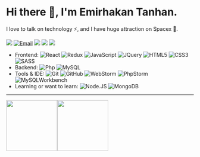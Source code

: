 # Hi there 👋, I'm Emirhakan Tanhan.

I love to talk on technology ⚡, and I have huge attraction on Spacex 🔭.
<p id="socialIcons">
    <a href="https://emirhakan.com" alt="website">
        <img src="https://img.shields.io/badge/-emirhakan.com-242424?style=flat-square&logo=Webflow&logoColor=242424&labelColor=white" /></a>
    <a href="mailto:me@emirhakan.com" alt="email">
        <img alt="Email" src="https://img.shields.io/badge/-me@emirhakan.com-blue?style=flat-square&logo=gmail&logoColor=blue&labelColor=white" /></a>
    <a href="https://dev.to/emirhakantanhan" alt="Devto">
        <img src="https://img.shields.io/badge/-emirhakantanhan-f5f5f5?style=flat-square&logo=dev.to&labelColor=000000" /></a>
    <a href="https://www.linkedin.com/in/emirtanhan-/" alt="LinkedIn">
        <img src="https://img.shields.io/badge/-emirtanhan-blue?style=flat-square&logo=linkedin&logoColor=blue&labelColor=white" /></a>
    <a href="https://www.instagram.com/emirhakn/?hl=tr" alt="Instagram">
        <img src="https://img.shields.io/badge/-emirhakn-E4405F?style=flat-square&logo=instagram&logoColor=E4405F&labelColor=white" /></a>
</p>

- Frontend:
  ![React](https://img.shields.io/badge/-React-black?style=flat-square&logo=react)
  ![Redux](https://img.shields.io/badge/-ReduxToolkit-black?style=flat-square&logo=redux&logoColor=purple)
  ![JavaScript](https://img.shields.io/badge/-JavaScript-black?style=flat-square&logo=javascript)
  ![JQuery](https://img.shields.io/badge/-JQuery-black?style=flat-square&logo=jquery&logoColor=blue)
  ![HTML5](https://img.shields.io/badge/-HTML5-black?style=flat-square&logo=html5)
  ![CSS3](https://img.shields.io/badge/-CSS3-black?style=flat-square&logo=css3&logoColor=blue)
  ![SASS](https://img.shields.io/badge/-SASS-black?style=flat-square&logo=sass)
- Backend:
  ![Php](https://img.shields.io/badge/-PHP-black?style=flat-square&logo=php)
  ![MySQL](https://img.shields.io/badge/-MySQL-black?style=flat-square&logo=mysql)
- Tools & IDE: 
 ![Git](https://img.shields.io/badge/-Git-black?style=flat-square&logo=git)
 ![GitHub](https://img.shields.io/badge/-GitHub-black?style=flat-square&logo=github)
 ![WebStorm](https://img.shields.io/badge/-WebStorm-black?style=flat-square&logo=WebStorm)
 ![PhpStorm](https://img.shields.io/badge/-PhpStorm-black?style=flat-square&logo=PhpStorm)
 ![MySQLWorkbench](https://img.shields.io/badge/-MySQLWorkbench-black?style=flat-square&logo=MySQL)
- Learning or want to learn:
  ![Node.JS](https://img.shields.io/badge/-Node.JS-black?style=flat-square&logo=Node.js)
  ![MongoDB](https://img.shields.io/badge/-MongoDB-black?style=flat-square&logo=mongodb)
---

<img height="137px" src="https://github-readme-stats.vercel.app/api?username=EmirhakanTanhan&hide_title=true&hide_border=flase&show_icons=true&include_all_commits=true&count_private=true&line_height=21&&theme=tokyonight" /><img height="137px" src="https://github-readme-stats.vercel.app/api/top-langs/?username=EmirhakanTanhan&hide_title=true&hide_border=true&layout=compact&langs_count=7&theme=tokyonight" />

